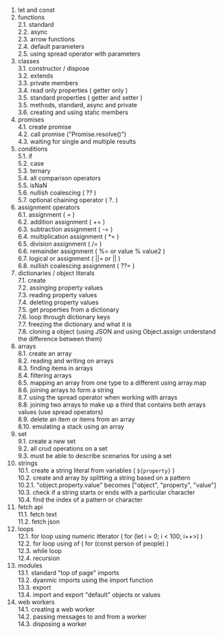 1. let and const  
2. functions  
   2.1. standard  
   2.2. async  
   2.3. arrow functions  
   2.4. default parameters  
   2.5. using spread operator with parameters  
3. classes   
   3.1. constructor / dispose    
   3.2. extends  
   3.3. private members  
   3.4. read only properties ( getter only )  
   3.5. standard properties ( getter and setter )  
   3.5. methods, standard, async and private  
   3.6. creating and using static members
4. promises  
   4.1. create promise  
   4.2. call promise ("Promise.resolve()")  
   4.3. waiting for single and multiple results  
5. conditions  
   5.1. if  
   5.2. case  
   5.3. ternary  
   5.4. all comparison operators  
   5.5. isNaN  
   5.6. nullish coalescing ( ?? )  
   5.7. optional chaining operator ( ?. )  
6. assignment operators  
   6.1. assignment ( = )  
   6.2. addition assignment ( += )  
   6.3. subtraction assignment ( -= )  
   6.4. multiplication assignment ( *= )  
   6.5. division assignment ( /= )  
   6.6. remainder assignment ( %= or value % value2 )   
   6.7. logical or assignment ( ||= or || )  
   6.8. nullish coalescing assignment ( ??= )  
7. dictionaries / object literals  
   7.1. create  
   7.2. assinging property values  
   7.3. reading property values  
   7.4. deleting property values  
   7.5. get properties from a dictionary  
   7.6. loop through dictionary keys  
   7.7. freezing the dictionary and what it is  
   7.8. cloning a object (using JSON and using Object.assign understand the difference between them)  
8. arrays  
   8.1. create an array  
   8.2. reading and writing on arrays  
   8.3. finding items in arrays  
   8.4. filtering arrays  
   8.5. mapping an array from one type to a different using array.map  
   8.6. joining arrays to form a string  
   8.7. using the spread operator when working with arrays  
   8.8. joining two arrays to make up a third that contains both arrays values (use spread operators)  
   8.9. delete an item or items from an array  
   8.10. emulating a stack using an array  
9. set  
   9.1. create a new set  
   9.2. all crud operations on a set  
   9.3. must be able to describe scenarios for using a set  
10. strings  
    10.1. create a string literal from variables ( `${property}` )      
    10.2. create and array by splitting a string based on a pattern  
    10.2.1. "object.property.value" becomes ["object", "property", "value"]  
    10.3. check if a string starts or ends with a particular character  
    10.4. find the index of a pattern or character  
11. fetch api  
    11.1. fetch text  
    11.2. fetch json  
12. loops  
    12.1. for loop using numeric itterator ( for (let i = 0; i < 100; i++>) )  
    12.2. for loop using of ( for (const person of people) )  
    12.3. while loop   
    12.4. recursion  
13. modules  
    13.1. standard "top of page" imports  
    13.2. dyanmic imports using the import function  
    13.3. export  
    13.4. import and export "default" objects or values  
14. web workers  
    14.1. creating a web worker  
    14.2. passing messages to and from a worker  
    14.3. disposing a worker  
 
